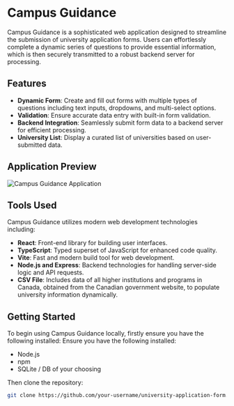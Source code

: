 # Campus Guidance

Campus Guidance is a sophisticated web application designed to streamline the submission of university application forms. Users can effortlessly complete a dynamic series of questions to provide essential information, which is then securely transmitted to a robust backend server for processing.

## Features

- **Dynamic Form**: Create and fill out forms with multiple types of questions including text inputs, dropdowns, and multi-select options.
- **Validation**: Ensure accurate data entry with built-in form validation.
- **Backend Integration**: Seamlessly submit form data to a backend server for efficient processing.
- **University List**: Display a curated list of universities based on user-submitted data.

## Application Preview

![Campus Guidance Application](https://website.meyiwatemile.com/_next/image?url=%2F_next%2Fstatic%2Fmedia%2Fcampus.ab7d91a0.png&w=1080&q=95)

## Tools Used

Campus Guidance utilizes modern web development technologies including:

- **React**: Front-end library for building user interfaces.
- **TypeScript**: Typed superset of JavaScript for enhanced code quality.
- **Vite**: Fast and modern build tool for web development.
- **Node.js and Express**: Backend technologies for handling server-side logic and API requests.
- **CSV File**: Includes data of all higher institutions and programs in Canada, obtained from the Canadian government website, to populate university information dynamically.

## Getting Started
To begin using Campus Guidance locally, firstly ensure you have the following installed:
Ensure you have the following installed:
- Node.js
- npm
- SQLite / DB of your choosing

Then clone the repository:
```bash
git clone https://github.com/your-username/university-application-form.git
```
